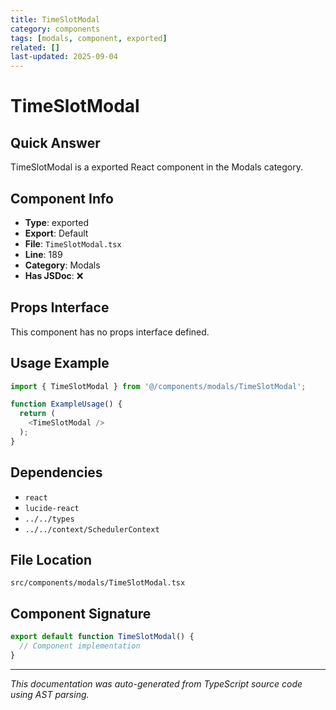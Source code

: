 ```yaml
---
title: TimeSlotModal
category: components
tags: [modals, component, exported]
related: []
last-updated: 2025-09-04
---
```


# TimeSlotModal

## Quick Answer
TimeSlotModal is a exported React component in the Modals category.

## Component Info

- **Type**: exported
- **Export**: Default
- **File**: `TimeSlotModal.tsx`
- **Line**: 189
- **Category**: Modals
- **Has JSDoc**: ❌

## Props Interface

This component has no props interface defined.

## Usage Example

```typescript
import { TimeSlotModal } from '@/components/modals/TimeSlotModal';

function ExampleUsage() {
  return (
    <TimeSlotModal />
  );
}
```

## Dependencies


- `react`
- `lucide-react`
- `../../types`
- `../../context/SchedulerContext`


## File Location

`src/components/modals/TimeSlotModal.tsx`

## Component Signature

```typescript
export default function TimeSlotModal() { 
  // Component implementation
}
```

---

*This documentation was auto-generated from TypeScript source code using AST parsing.*